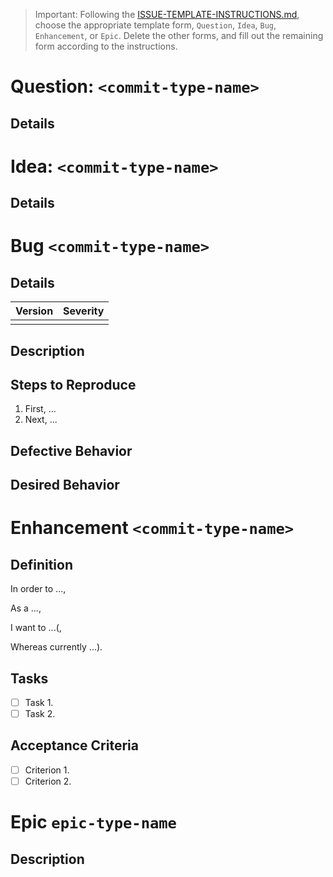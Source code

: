 [//]: # ( <!-- markdownlint-disable first-line-h1 -->                  )
[//]: # ( <!-- markdownlint-disable no-duplicate-header -->            )
[//]: # (                                                              )
[//]: # (Keep lines to 72 characters to leave room for the preview     )
[//]: # (pane.                                                         )
[//]: # (Note: Comment format explained by:                            )
[//]: # (http://stackoverflow.com/a/32190021                           )

> Important: Following the [ISSUE-TEMPLATE-INSTRUCTIONS.md](https://github.com/latticework/jali/blob/master/ISSUE-TEMPLATE-INSTRUCTIONS.md),
> choose the appropriate template form, `Question`, `Idea`, `Bug`,
> `Enhancement`, or `Epic`. Delete the other forms, and fill out the
> remaining form according to the instructions.

[//]: # ( ############################################################ )
[//]: # ( # FORM: Question                                             )
# Question: `<commit-type-name>`

## Details


[//]: # ( ############################################################ )
[//]: # ( # FORM: Idea                                                 )
# Idea: `<commit-type-name>`

## Details


[//]: # ( ############################################################ )
[//]: # ( # FORM: Bug                                                  )
# Bug `<commit-type-name>`

## Details

| Version | Severity |
|:-|:-|
|  |  |

## Description


## Steps to Reproduce

1. First, ...
1. Next, ...

## Defective Behavior


## Desired Behavior


[//]: # ( ############################################################ )
[//]: # ( # FORM: Enhancement                                          )
# Enhancement `<commit-type-name>`

## Definition
[//]: # ( Format follows http://blog.crisp.se/2014/09/25/david-evans/as-a-i-want-so-that-considered-harmful)
In order to ...,

As a ...,

I want to ...(,

Whereas currently ...).

## Tasks

- [ ] Task 1.
- [ ] Task 2.

## Acceptance Criteria

- [ ] Criterion 1.
- [ ] Criterion 2.

[//]: # ( ############################################################ )
[//]: # ( # FORM: Epic                                                 )
# Epic `epic-type-name`

## Description
